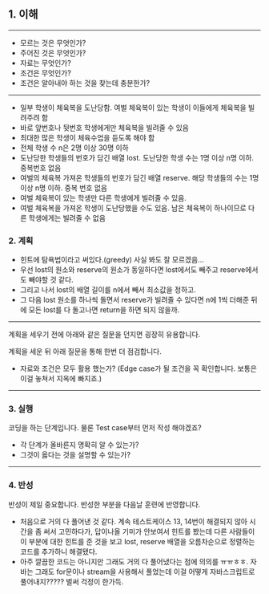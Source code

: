 ## 1. 이해

---
- 모르는 것은 무엇인가?
- 주어진 것은 무엇인가?
- 자료는 무엇인가?
- 조건은 무엇인가?
- 조건은 알아내야 하는 것을 찾는데 충분한가?
---
- 일부 학생이 체육복을 도난당함. 여벌 체육복이 있는 학생이 이들에게 체육복을 빌려주려 함
- 바로 앞번호나 뒷번호 학생에게만 체육복을 빌려줄 수 있음
- 최대한 많은 학생이 체육수업을 듣도록 해야 함
- 전체 학생 수 n은 2명 이상 30명 이하
- 도난당한 학생들의 번호가 담긴 배열 lost. 도난당한 학생 수는 1명 이상 n명 이하. 중복번호 없음
- 여벌의 체육복 가져온 학생들의 번호가 담긴 배열 reserve. 해당 학생들의 수는 1명 이상 n명 이하. 중복 번호 없음
- 여벌 체육복이 있는 학생만 다른 학생에게 빌려줄 수 있음.
- 여벌 체육복을 가져온 학생이 도난당했을 수도 있음. 남은 체육복이 하나이므로 다른 학생에게는 빌려줄 수 없음

### 2. 계획
- 힌트에 탐욕법이라고 써있다.(greedy) 사실 봐도 잘 모르겠음...
- 우선 lost의 원소와 reserve의 원소가 동일하다면 lost에서도 빼주고 reserve에서도 빼야할 것 같다.
- 그리고 나서 lost의 배열 길이를 n에서 빼서 최소값을 정하고.
- 그 다음 lost 원소를 하나씩 돌면서 reserve가 빌려줄 수 있다면 n에 1씩 더해준 뒤에 모든 lost를 다 돌고나면 return을 하면 되지 않을까.

---
계획을 세우기 전에 아래와 같은 질문을 던지면 굉장히 유용합니다.

계획을 세운 뒤 아래 질문을 통해 한번 더 점검합니다.

- 자료와 조건은 모두 활용 했는가? (Edge case가 될 조건을 꼭 확인합니다. 보통은 이걸 놓쳐서 지옥에 빠지죠.)
---

### 3. 실행

코딩을 하는 단계입니다. 물론 Test case부터 먼저 작성 해야겠죠?

- 각 단계가 올바른지 명확히 알 수 있는가?
- 그것이 옳다는 것을 설명할 수 있는가?

---

### 4. 반성

반성이 제일 중요합니다. 반성한 부분을 다음날 훈련에 반영합니다.
- 처음으로 거의 다 풀어낸 것 같다. 계속 테스트케이스 13, 14번이 해결되지 않아 시간을 좀 써서 고민하다가, 답이나올 기미가 안보여서 힌트를 봤는데 다른 사람들이 이 부분에 대한 힌트를 준 것을 보고 lost, reserve 배열을 오름차순으로 정렬하는 코드를 추가하니 해결됐다.
- 아주 깔끔한 코드는 아니지만 그래도 거의 다 풀어냈다는 점에 의의를 ㅠㅠㅎㅎ. 자바는 그래도 for문이나 stream을 사용해서 풀었는데 이걸 어떻게 자바스크립트로 풀어내지????? 벌써 걱정이 한가득.
